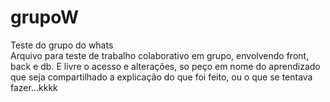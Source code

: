 # grupoW
Teste do grupo do whats<br>
Arquivo para teste de trabalho colaborativo em grupo, envolvendo front, back e db.
E livre o acesso e alterações, so peço em nome do aprendizado que seja compartilhado a explicação do 
que foi feito, ou o que se tentava fazer...kkkk

